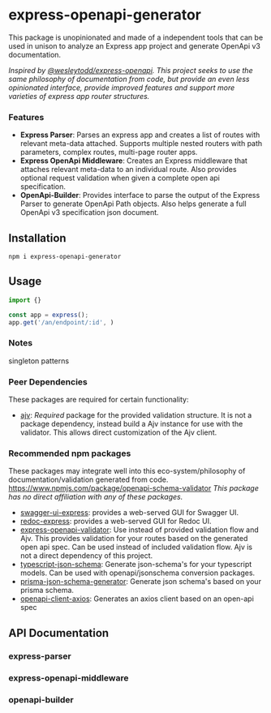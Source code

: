 # express-openapi-generator
This package is unopinionated and made of a independent tools that can be used in unison to analyze an Express app project and generate OpenApi v3 documentation.

*Inspired by [@wesleytodd/express-openapi](https://www.npmjs.com/package/@wesleytodd/openapi). This project seeks to use the same philosophy of documentation from code, but provide an even less opinionated interface, provide improved features and support more varieties of express app router structures.*
### Features
- **Express Parser**: Parses an express app and creates a list of routes with relevant meta-data attached. Supports multiple nested routers with path parameters, complex routes, multi-page router apps.
- **Express OpenApi Middleware**: Creates an Express middleware that attaches relevant meta-data to an individual route. Also provides optional request validation when given a complete open api specification.
- **OpenApi-Builder**: Provides interface to parse the output of the Express Parser to generate OpenApi Path objects. Also helps generate a full OpenApi v3 specification json document.

## Installation
```
npm i express-openapi-generator
```

## Usage
```javascript
import {}

const app = express();
app.get('/an/endpoint/:id', )

```

### Notes
singleton patterns

### Peer Dependencies
These packages are required for certain functionality: 
- [ajv](https://www.npmjs.com/package/ajv): *Required* package for the provided validation structure. It is not a package dependency, instead build a Ajv instance for use with the validator. This allows direct customization of the Ajv client.
### Recommended npm packages
These packages may integrate well into this eco-system/philosophy of documentation/validation generated from code. 
https://www.npmjs.com/package/openapi-schema-validator
*This package has no direct affiliation with any of these packages.*
- [swagger-ui-express](https://www.npmjs.com/package/swagger-ui-express): provides a web-served GUI for Swagger UI. 
- [redoc-express](https://www.npmjs.com/package/redoc-express): provides a web-served GUI for Redoc UI.
- [express-openapi-validator](https://www.npmjs.com/package/express-openapi-validator): Use instead of provided validation flow and Ajv. This provides validation for your routes based on the generated open api spec. Can be used instead of included validation flow. Ajv is not a direct dependency of this project.
- [typescript-json-schema](https://www.npmjs.com/package/express-openapi-validator): Generate json-schema's for your typescript models. Can be used with openapi/jsonschema conversion packages.
- [prisma-json-schema-generator](https://www.npmjs.com/package/prisma-json-schema-generator): Generate json schema's based on your prisma schema.
- [openapi-client-axios](https://www.npmjs.com/package/openapi-client-axios): Generates an axios client based on an open-api spec
## API Documentation

### express-parser
### express-openapi-middleware
### openapi-builder
